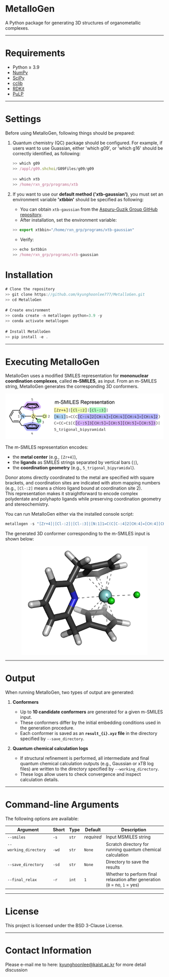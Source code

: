# MetalloGen

A Python package for generating 3D structures of organometallic complexes.

---

# Requirements

- Python ≥ 3.9  
- [NumPy](https://numpy.org/)
- [SciPy](https://scipy.org/)
- [cclib](https://cclib.github.io/)
- [RDKit](https://www.rdkit.org/)
- [PuLP](https://coin-or.github.io/pulp/)

---

# Settings

Before using MetalloGen, following things should be prepared:

1. Quantum chemistry (QC) package should be configured. For example, if users want to use Guassian, either 'which g09', or 'which g16' should be correctly identified, as following:

    ```jsx
    >> which g09
    >> /appl/g09.shchoi/G09Files/g09/g09

    >> which xtb
    >> /home/rxn_grp/programs/xtb
    ```

2. If you want to use our **default method ('xtb-gaussian')**, you must set an environment variable **'xtbbin'** should be specified as following:

    - You can obtain `xtb-gaussian` from the [Aspuru-Guzik Group GitHub repository](https://github.com/aspuru-guzik-group/xtb-gaussian).  
    - After installation, set the environment variable:
    ```jsx
    >> export xtbbin="/home/rxn_grp/programs/xtb-gaussian"
    ```
    - Verify:
    ```jsx
    >> echo $xtbbin
    >> /home/rxn_grp/programs/xtb-gaussian
    ```

# Installation

```jsx
# Clone the repository
>> git clone https://github.com/kyunghoonlee777/MetalloGen.git
>> cd MetalloGen

# Create environment
>> conda create -n metallogen python=3.9 -y
>> conda activate metallogen

# Install MetalloGen
>> pip install -e .
```

---

# Executing MetalloGen

MetalloGen uses a modified SMILES representation for **mononuclear coordination complexes**, called **m-SMILES**, as input. From an m-SMILES string, MetalloGen generates the corresponding 3D conformers.

<p align="center">
  <img src="figures/example_msmiles.png" alt="m-SMILES encoding" width="600">
</p>

The m-SMILES representation encodes:
- the **metal center** (e.g., `[Zr+4]`),
- the **ligands** as SMILES strings separated by vertical bars (`|`),
- the **coordination geometry** (e.g., `5_trigonal_bipyramidal`).

Donor atoms directly coordinated to the metal are specified with square brackets, and coordination sites are indicated with atom mapping numbers (e.g., `[Cl-:2]` means a chloro ligand bound at coordination site 2).  
This representation makes it straightforward to encode complex polydentate and polyhapto ligands while preserving coordination geometry and stereochemistry.

You can run MetalloGen either via the installed console script:

```jsx
metallogen -s "[Zr+4]|[Cl-:2]|[Cl-:3]|[N:1]1=C(C[C-:4]2[CH:4]=[CH:4][CH:4]=[CH:4]2)C=CC=C1(C[C-:5]3[CH:5]=[CH:5][CH:5]=[CH:5]3)|5_trigonal_bipyramidal" -wd <WORKING DiRECTORY> -sd <SAVE DIRECTORY> -r 1
```

The generated 3D conformer corresponding to the m-SMILES input is shown below:

<p align="center">
  <img src="figures/example_output.png" alt="MetalloGen output conformer" width="400">
</p>

---

# Output

When running MetalloGen, two types of output are generated:

1. **Conformers**  
   - Up to **10 candidate conformers** are generated for a given m-SMILES input.  
   - These conformers differ by the initial embedding conditions used in the generation procedure.  
   - Each conformer is saved as an **`result_{i}.xyz` file** in the directory specified by `--save_directory`.

2. **Quantum chemical calculation logs**  
   - If structural refinement is performed, all intermediate and final quantum chemical calculation outputs (e.g., Gaussian or xTB log files) are written to the directory specified by `--working_directory`.  
   - These logs allow users to check convergence and inspect calculation details.

---

# Command-line Arguments

The following options are available:

| Argument | Short | Type | Default | Description |
|----------|-------|------|---------|-------------|
| `--smiles` | `-s` | `str` | *required* | Input MSMILES string |
| `--working_directory` &nbsp;&nbsp;&nbsp;&nbsp;| `-wd` | `str` | `None` | Scratch directory for running quantum chemical calculation |
| `--save_directory` | `-sd` | `str` | `None` | Directory to save the results |
| `--final_relax` | `-r` | `int` | `1` | Whether to perform final relaxation after generation (`0` = no, `1` = yes) |

---

# License

This project is licensed under the BSD 3-Clause License.

---

# Contact Information

Please e-mail me to here: [kyunghoonlee@kaist.ac.kr](mailto:kyunghoonlee@kaist.ac.kr) for more detail discussion
